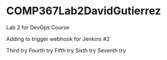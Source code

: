 # COMP367Lab2DavidGutierrez
Lab 2 for DevOps Course

Adding to trigger webhook for Jenkins #2

Third try
Fourth try
Fifth try
Sixth try
Seventh try
